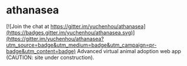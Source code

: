 # athanasea

[![Join the chat at https://gitter.im/yuchenhou/athanasea](https://badges.gitter.im/yuchenhou/athanasea.svg)](https://gitter.im/yuchenhou/athanasea?utm_source=badge&utm_medium=badge&utm_campaign=pr-badge&utm_content=badge)
Advanced virtual animal adoption web app (CAUTION: site under construction).
